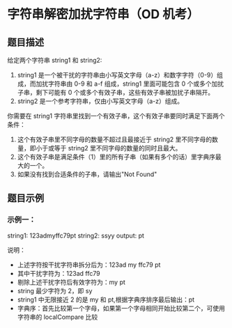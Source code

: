 # 字符串解密加扰字符串（OD 机考）

## 题目描述

给定两个字符串 string1 和 string2:

1. string1 是一个被干扰的字符串由小写英文字母（a-z）和数字字符（0-9）组成，而加扰字符串由 0-9 和 a-f 组成，string1 里面可能包含 0 个或多个加扰子串，剩下可能有 0 个或多个有效子串，这些有效子串被加扰子串隔开。
2. string2 是一个参考字符串，仅由小写英文字母（a-z）组成。

你需要在 string1 字符串里找到一个有效子串，这个有效子串要同时满足下面两个条件：

1.  这个有效子串里不同字母的数量不超过且最接近于 string2 里不同字母的数量，即小于或等于 string2 里不同字母的数量的同时且最大。
2.  这个有效子串是满足条件（1）里的所有子串（如果有多个的话）里字典序最大的一个。
3.  如果没有找到合适条件的子串，请输出"Not Found"

## 题目示例

### 示例一：

string1: 123admyffc79pt
string2: ssyy
output: pt

说明：

- 上述字符按干扰字符串拆分后为：123ad my ffc79 pt
- 其中干扰字符为：123ad ffc79
- 剔除上述干扰字符后有效字符为：my pt
- string 最少字符为 2，即 sy
- string1 中无限接近 2 的是 my 和 pt,根据字典序排序最后输出：pt
- 字典序：首先比较第一个字母，如果第一个字母相同开始比较第二个，可使用字符串的 localCompare 比较
